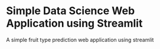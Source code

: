 # Simple Data Science Web Application using Streamlit
A simple fruit type prediction web application using streamlit
